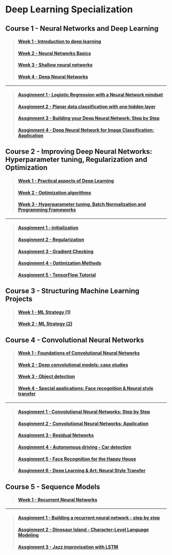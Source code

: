 # Deep Learning Specialization

## Course 1 - Neural Networks and Deep Learning

> #### [Week 1 - Introduction to deep learning](https://github.com/htaiwan/note-andrew-deep-learning/blob/master/Note/1-1.md)
> #### [Week 2 - Neural Networks Basics](https://github.com/htaiwan/note-andrew-deep-learning/blob/master/Note/1-2.md)
> #### [Week 3 - Shallow neural networks](https://github.com/htaiwan/note-andrew-deep-learning/blob/master/Note/1-3.md)
> #### [Week 4 - Deep Neural Networks](https://github.com/htaiwan/note-andrew-deep-learning/blob/master/Note/1-4.md)

---

> #### [Assginment 1 - Logistic Regression with a Neural Network mindset](https://github.com/htaiwan/note-andrew-deep-learning/blob/master/Assignment/Course1/1-1.md)
> #### [Assginment 2 - Planar data classification with one hidden layer](https://github.com/htaiwan/note-andrew-deep-learning/blob/master/Assignment/Course1//1-2.md)
> #### [Assginment 3 - Building your Deep Neural Network: Step by Step](https://github.com/htaiwan/note-andrew-deep-learning/blob/master/Assignment/Course1//1-3.md)
> #### [Assginment 4 - Deep Neural Network for Image Classification: Application](https://github.com/htaiwan/note-andrew-deep-learning/blob/master/Assignment/Course1//1-4.md)


## Course 2 - Improving Deep Neural Networks: Hyperparameter tuning, Regularization and Optimization

> #### [Week 1 - Practical aspects of Deep Learning](https://github.com/htaiwan/note-andrew-deep-learning/blob/master/Note/2-1.md)
> #### [Week 2 - Optimization algorithms](https://github.com/htaiwan/note-andrew-deep-learning/blob/master/Note/2-2.md)
> #### [Week 3 - Hyperparameter tuning, Batch Normalization and Programming Frameworks](https://github.com/htaiwan/note-andrew-deep-learning/blob/master/Note/2-3.md)

---

> #### [Assginment 1 - initialization](https://github.com/htaiwan/note-andrew-deep-learning/blob/master/Assignment/Course2/2-1.md)
> #### [Assginment 2 - Regularization](https://github.com/htaiwan/note-andrew-deep-learning/blob/master/Assignment/Course2/2-2.md)
> #### [Assginment 3 - Gradient Checking](https://github.com/htaiwan/note-andrew-deep-learning/blob/master/Assignment/Course2/2-3.md)
> #### [Assginment 4 - Optimization Methods](https://github.com/htaiwan/note-andrew-deep-learning/blob/master/Assignment/Course2/2-4.md)
> #### [Assginment 5 - TensorFlow Tutorial](https://github.com/htaiwan/note-andrew-deep-learning/blob/master/Assignment/Course2/2-5.md)

## Course 3 - Structuring Machine Learning Projects

> #### [Week 1 - ML Strategy (1)](https://github.com/htaiwan/note-andrew-deep-learning/blob/master/Note/3-1.md)
> #### [Week 2 - ML Strategy (2)](https://github.com/htaiwan/note-andrew-deep-learning/blob/master/Note/3-2.md)

## Course 4 - Convolutional Neural Networks

> #### [Week 1 - Foundations of Convolutional Neural Networks](https://github.com/htaiwan/note-andrew-deep-learning/blob/master/Note/4-1.md)
> #### [Week 2 - Deep convolutional models: case studies](https://github.com/htaiwan/note-andrew-deep-learning/blob/master/Note/4-2.md)
> #### [Week 3 - Object detection](https://github.com/htaiwan/note-andrew-deep-learning/blob/master/Note/4-3.md)
> #### [Week 4 - Special applications: Face recognition & Neural style transfer](https://github.com/htaiwan/note-andrew-deep-learning/blob/master/Note/4-4.md)

---

> #### [Assginment 1 - Convolutional Neural Networks: Step by Step](https://github.com/htaiwan/note-andrew-deep-learning/blob/master/Assignment/Course4/4-1.md)
> #### [Assginment 2 - Convolutional Neural Networks: Application](https://github.com/htaiwan/note-andrew-deep-learning/blob/master/Assignment/Course4/4-2.md)
> #### [Assginment 3 - Residual Networks](https://github.com/htaiwan/note-andrew-deep-learning/blob/master/Assignment/Course4/4-3.md)
> #### [Assginment 4 - Autonomous driving - Car detection](https://github.com/htaiwan/note-andrew-deep-learning/blob/master/Assignment/Course4/4-4.md)
> #### [Assginment 5 - Face Recognition for the Happy House](https://github.com/htaiwan/note-andrew-deep-learning/blob/master/Assignment/Course4/4-5.md)
> #### [Assginment 6 - Deep Learning & Art: Neural Style Transfer](https://github.com/htaiwan/note-andrew-deep-learning/blob/master/Course4/Assignment/4-6.md)

## Course 5 - Sequence Models

> #### [Week 1 - Recurrent Neural Networks](https://github.com/htaiwan/note-andrew-deep-learning/blob/master/Note/5-1.md)

---

> #### [Assginment 1 - Building a recurrent neural network - step by step](https://github.com/htaiwan/note-andrew-deep-learning/blob/master/Assignment/Course5/5-1.md)
> #### [Assginment 2 - Dinosaur Island - Character-Level Language Modeling](https://github.com/htaiwan/note-andrew-deep-learning/blob/master/Assignment/Course5/5-2.md)
> #### [Assginment 3 - Jazz improvisation with LSTM](https://github.com/htaiwan/note-andrew-deep-learning/blob/master/Assignment/Course5/5-3.md)
